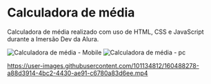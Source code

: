 # Calculadora de média
 Calculadora de média realizado com uso de HTML, CSS e JavaScript durante a Imersão Dev da Alura.

![Calculadora de média - Mobile](https://user-images.githubusercontent.com/101134812/160488272-8b01d2da-feb8-4a1a-9c85-70f3ef50af48.png)
![Calculadora de média - pc](https://user-images.githubusercontent.com/101134812/160488276-ea9fcdb2-7e48-4930-a00d-5d0e2db8e2e4.png)


https://user-images.githubusercontent.com/101134812/160488278-a88d3914-4bc2-4430-ae91-c6780a83d6ee.mp4


